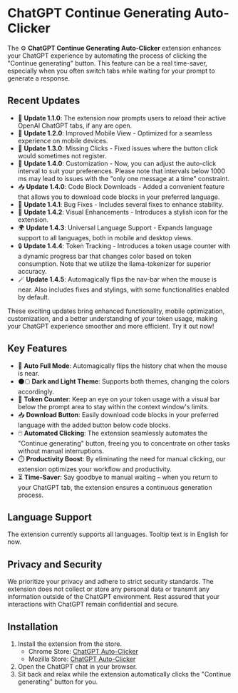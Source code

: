# ChatGPT Continue Generating Auto-Clicker

The ⚙️ **ChatGPT Continue Generating Auto-Clicker** extension enhances your ChatGPT experience by automating the process of clicking the "Continue generating" button. This feature can be a real time-saver, especially when you often switch tabs while waiting for your prompt to generate a response.

## Recent Updates

- 🔄 **Update 1.1.0**: The extension now prompts users to reload their active OpenAI ChatGPT tabs, if any are open.
- 📱 **Update 1.2.0**: Improved Mobile View - Optimized for a seamless experience on mobile devices.
- 🔄 **Update 1.3.0**: Missing Clicks - Fixed issues where the button click would sometimes not register.
- 🎨 **Update 1.4.0**: Customization - Now, you can adjust the auto-click interval to suit your preferences. Please note that intervals below 1000 ms may lead to issues with the "only one message at a time" constraint.
- 📥 **Update 1.4.0**: Code Block Downloads - Added a convenient feature that allows you to download code blocks in your preferred language.
- 🐞 **Update 1.4.1**: Bug Fixes - Includes several fixes to enhance stability.
- 🌟 **Update 1.4.2**: Visual Enhancements - Introduces a stylish icon for the extension.
- 🌍 **Update 1.4.3**: Universal Language Support - Expands language support to all languages, both in mobile and desktop views.
- 🔒 **Update 1.4.4**: Token Tracking - Introduces a token usage counter with a dynamic progress bar that changes color based on token consumption. Note that we utilize the llama-tokenizer for superior accuracy.
- 🪄 **Update 1.4.5**: Automagically flips the nav-bar when the mouse is near. Also includes fixes and stylings, with some functionalities enabled by default.

These exciting updates bring enhanced functionality, mobile optimization, customization, and a better understanding of your token usage, making your ChatGPT experience smoother and more efficient. Try it out now!

## Key Features

- 🔄 **Auto Full Mode**: Automagically flips the history chat when the mouse is near.
- 🌑🌕 **Dark and Light Theme**: Supports both themes, changing the colors accordingly.
- 🔢 **Token Counter**: Keep an eye on your token usage with a visual bar below the prompt area to stay within the context window's limits.
- 📥 **Download Button**: Easily download code blocks in your preferred language with the added button below code blocks.
- 🖱️ **Automated Clicking**: The extension seamlessly automates the "Continue generating" button, freeing you to concentrate on other tasks without manual interruptions.
- ⏱️ **Productivity Boost**: By eliminating the need for manual clicking, our extension optimizes your workflow and productivity.
- ⏳ **Time-Saver**: Say goodbye to manual waiting – when you return to your ChatGPT tab, the extension ensures a continuous generation process.

## Language Support

The extension currently supports all languages. Tooltip text is in English for now.

## Privacy and Security

We prioritize your privacy and adhere to strict security standards. The extension does not collect or store any personal data or transmit any information outside of the ChatGPT environment. Rest assured that your interactions with ChatGPT remain confidential and secure.

## Installation

1. Install the extension from the store.
   - Chrome Store: [ChatGPT Auto-Clicker](https://chrome.google.com/webstore/detail/chatgpt-continue-generati/ifckaoegkgefgnicdfmnkfafaeiingmp?hl=pt-BR&authuser=0)
   - Mozilla Store: [ChatGPT Auto-Clicker](https://addons.mozilla.org/en-US/firefox/addon/chatgpt-auto-clicker/)
2. Open the ChatGPT chat in your browser.
3. Sit back and relax while the extension automatically clicks the "Continue generating" button for you.

